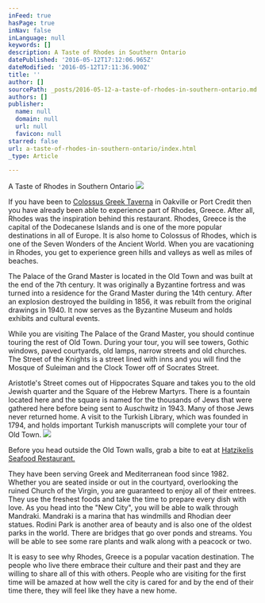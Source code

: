 ```yaml
---
inFeed: true
hasPage: true
inNav: false
inLanguage: null
keywords: []
description: A Taste of Rhodes in Southern Ontario
datePublished: '2016-05-12T17:12:06.965Z'
dateModified: '2016-05-12T17:11:36.900Z'
title: ''
author: []
sourcePath: _posts/2016-05-12-a-taste-of-rhodes-in-southern-ontario.md
authors: []
publisher:
  name: null
  domain: null
  url: null
  favicon: null
starred: false
url: a-taste-of-rhodes-in-southern-ontario/index.html
_type: Article

---
```

A Taste of Rhodes in Southern Ontario
![](https://s3-us-west-2.amazonaws.com/the-grid-img/p/be13386dc1f187c9f19443ada6e51aa88f5332d6.jpg)

If you have been to [Colossus Greek Taverna][0] in Oakville or Port Credit then you have already been able to experience part of Rhodes, Greece. After all, Rhodes was the inspiration behind this restaurant. Rhodes, Greece is the capital of the Dodecanese Islands and is one of the more popular destinations in all of Europe. It is also home to Colossus of Rhodes, which is one of the Seven Wonders of the Ancient World. When you are vacationing in Rhodes, you get to experience green hills and valleys as well as miles of beaches. 

The Palace of the Grand Master is located in the Old Town and was built at the end of the 7th century. It was originally a Byzantine fortress and was turned into a residence for the Grand Master during the 14th century. After an explosion destroyed the building in 1856, it was rebuilt from the original drawings in 1940\. It now serves as the Byzantine Museum and holds exhibits and cultural events. 

​​While you are visiting The Palace of the Grand Master, you should continue touring the rest of Old Town. During your tour, you will see towers, Gothic windows, paved courtyards, old lamps, narrow streets and old churches. The Street of the Knights is a street lined with inns and you will find the Mosque of Suleiman and the Clock Tower off of Socrates Street. 

Aristotle's Street comes out of Hippocrates Square and takes you to the old Jewish quarter and the Square of the Hebrew Martyrs. There is a fountain located here and the square is named for the thousands of Jews that were gathered here before being sent to Auschwitz in 1943\. Many of those Jews never returned home. A visit to the Turkish Library, which was founded in 1794, and holds important Turkish manuscripts will complete your tour of Old Town. ![](https://the-grid-user-content.s3-us-west-2.amazonaws.com/7c88100c-b6fb-4b31-a02b-29451188376b.png)

Before you head outside the Old Town walls, grab a bite to eat at [Hatzikelis Seafood Restaurant.][1]

They have been serving Greek and Mediterranean food since 1982\. Whether you are seated inside or out in the courtyard, overlooking the ruined Church of the Virgin, you are guaranteed to enjoy all of their entrees. They use the freshest foods and take the time to prepare every dish with love. As you head into the "New City", you will be able to walk through Mandraki. Mandraki is a marina that has windmills and Rhodian deer statues. Rodini Park is another area of beauty and is also one of the oldest parks in the world. There are bridges that go over ponds and streams. You will be able to see some rare plants and walk along with a peacock or two. 

It is easy to see why Rhodes, Greece is a popular vacation destination. The people who live there embrace their culture and their past and they are willing to share all of this with others. People who are visiting for the first time will be amazed at how well the city is cared for and by the end of their time there, they will feel like they have a new home. 

[0]: http://www.colossusgreektaverna.com/
[1]: http://www.hatzikelisseafoodrestaurant.com/#!restaurant/crrl